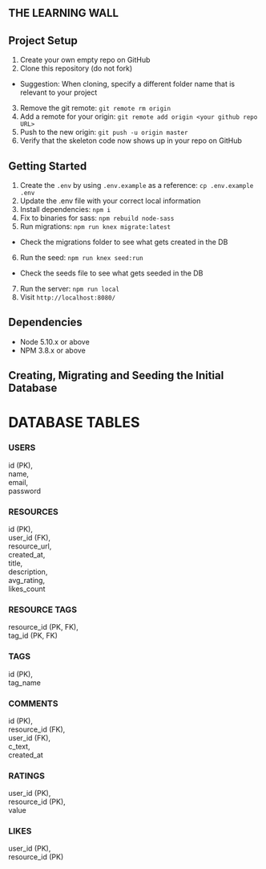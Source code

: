 
## THE LEARNING WALL ##






## Project Setup

1. Create your own empty repo on GitHub
2. Clone this repository (do not fork)
  - Suggestion: When cloning, specify a different folder name that is relevant to your project
3. Remove the git remote: `git remote rm origin`
4. Add a remote for your origin: `git remote add origin <your github repo URL>`
5. Push to the new origin: `git push -u origin master`
6. Verify that the skeleton code now shows up in your repo on GitHub

## Getting Started

1. Create the `.env` by using `.env.example` as a reference: `cp .env.example .env`
2. Update the .env file with your correct local information
3. Install dependencies: `npm i`
4. Fix to binaries for sass: `npm rebuild node-sass`
5. Run migrations: `npm run knex migrate:latest`
  - Check the migrations folder to see what gets created in the DB
6. Run the seed: `npm run knex seed:run`
  - Check the seeds file to see what gets seeded in the DB
7. Run the server: `npm run local`
8. Visit `http://localhost:8080/`

## Dependencies

- Node 5.10.x or above
- NPM 3.8.x or above


## Creating, Migrating and Seeding the Initial Database ##





# DATABASE TABLES #

### USERS ###
id (PK), <br />
name, <br />
email, <br />
password<br />

### RESOURCES ###
id (PK), <br />
user_id (FK), <br />
resource_url, <br />
created_at, <br />
title, <br />
description, <br />
avg_rating, <br />
likes_count<br />

### RESOURCE TAGS ###
resource_id (PK, FK), <br />
tag_id (PK, FK)<br />

### TAGS ###
id (PK), <br />
tag_name<br />

### COMMENTS ###
id (PK), <br />
resource_id (FK),<br /> 
user_id (FK), <br />
c_text, <br />
created_at<br />

### RATINGS ###
user_id (PK), <br />
resource_id (PK), <br />
value<br />

### LIKES ###
user_id (PK), <br />
resource_id (PK)<br />


